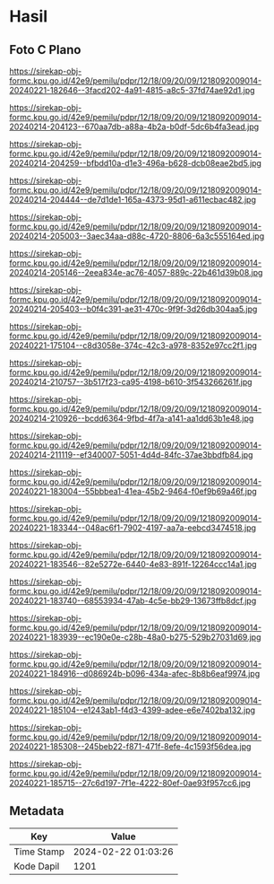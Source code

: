# Hasil

## Foto C Plano

https://sirekap-obj-formc.kpu.go.id/42e9/pemilu/pdpr/12/18/09/20/09/1218092009014-20240221-182646--3facd202-4a91-4815-a8c5-37fd74ae92d1.jpg

https://sirekap-obj-formc.kpu.go.id/42e9/pemilu/pdpr/12/18/09/20/09/1218092009014-20240214-204123--670aa7db-a88a-4b2a-b0df-5dc6b4fa3ead.jpg

https://sirekap-obj-formc.kpu.go.id/42e9/pemilu/pdpr/12/18/09/20/09/1218092009014-20240214-204259--bfbdd10a-d1e3-496a-b628-dcb08eae2bd5.jpg

https://sirekap-obj-formc.kpu.go.id/42e9/pemilu/pdpr/12/18/09/20/09/1218092009014-20240214-204444--de7d1de1-165a-4373-95d1-a611ecbac482.jpg

https://sirekap-obj-formc.kpu.go.id/42e9/pemilu/pdpr/12/18/09/20/09/1218092009014-20240214-205003--3aec34aa-d88c-4720-8806-6a3c555164ed.jpg

https://sirekap-obj-formc.kpu.go.id/42e9/pemilu/pdpr/12/18/09/20/09/1218092009014-20240214-205146--2eea834e-ac76-4057-889c-22b461d39b08.jpg

https://sirekap-obj-formc.kpu.go.id/42e9/pemilu/pdpr/12/18/09/20/09/1218092009014-20240214-205403--b0f4c391-ae31-470c-9f9f-3d26db304aa5.jpg

https://sirekap-obj-formc.kpu.go.id/42e9/pemilu/pdpr/12/18/09/20/09/1218092009014-20240221-175104--c8d3058e-374c-42c3-a978-8352e97cc2f1.jpg

https://sirekap-obj-formc.kpu.go.id/42e9/pemilu/pdpr/12/18/09/20/09/1218092009014-20240214-210757--3b517f23-ca95-4198-b610-3f543266261f.jpg

https://sirekap-obj-formc.kpu.go.id/42e9/pemilu/pdpr/12/18/09/20/09/1218092009014-20240214-210926--bcdd6364-9fbd-4f7a-a141-aa1dd63b1e48.jpg

https://sirekap-obj-formc.kpu.go.id/42e9/pemilu/pdpr/12/18/09/20/09/1218092009014-20240214-211119--ef340007-5051-4d4d-84fc-37ae3bbdfb84.jpg

https://sirekap-obj-formc.kpu.go.id/42e9/pemilu/pdpr/12/18/09/20/09/1218092009014-20240221-183004--55bbbea1-41ea-45b2-9464-f0ef9b69a46f.jpg

https://sirekap-obj-formc.kpu.go.id/42e9/pemilu/pdpr/12/18/09/20/09/1218092009014-20240221-183344--048ac6f1-7902-4197-aa7a-eebcd3474518.jpg

https://sirekap-obj-formc.kpu.go.id/42e9/pemilu/pdpr/12/18/09/20/09/1218092009014-20240221-183546--82e5272e-6440-4e83-891f-12264ccc14a1.jpg

https://sirekap-obj-formc.kpu.go.id/42e9/pemilu/pdpr/12/18/09/20/09/1218092009014-20240221-183740--68553934-47ab-4c5e-bb29-13673ffb8dcf.jpg

https://sirekap-obj-formc.kpu.go.id/42e9/pemilu/pdpr/12/18/09/20/09/1218092009014-20240221-183939--ec190e0e-c28b-48a0-b275-529b27031d69.jpg

https://sirekap-obj-formc.kpu.go.id/42e9/pemilu/pdpr/12/18/09/20/09/1218092009014-20240221-184916--d086924b-b096-434a-afec-8b8b6eaf9974.jpg

https://sirekap-obj-formc.kpu.go.id/42e9/pemilu/pdpr/12/18/09/20/09/1218092009014-20240221-185104--e1243ab1-f4d3-4399-adee-e6e7402ba132.jpg

https://sirekap-obj-formc.kpu.go.id/42e9/pemilu/pdpr/12/18/09/20/09/1218092009014-20240221-185308--245beb22-f871-471f-8efe-4c1593f56dea.jpg

https://sirekap-obj-formc.kpu.go.id/42e9/pemilu/pdpr/12/18/09/20/09/1218092009014-20240221-185715--27c6d197-7f1e-4222-80ef-0ae93f957cc6.jpg


## Metadata

| Key        | Value               |
| ---------- | ------------------- |
| Time Stamp | 2024-02-22 01:03:26 |
| Kode Dapil | 1201                |



